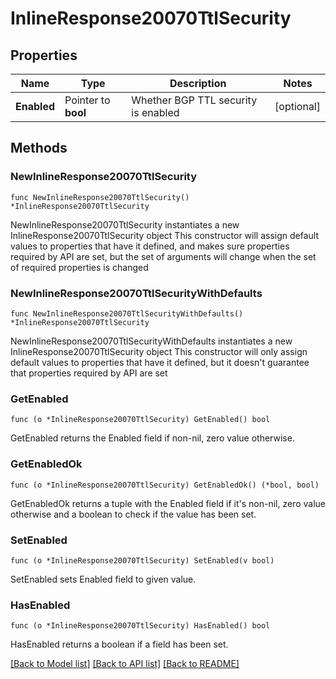 # InlineResponse20070TtlSecurity

## Properties

Name | Type | Description | Notes
------------ | ------------- | ------------- | -------------
**Enabled** | Pointer to **bool** | Whether BGP TTL security is enabled | [optional] 

## Methods

### NewInlineResponse20070TtlSecurity

`func NewInlineResponse20070TtlSecurity() *InlineResponse20070TtlSecurity`

NewInlineResponse20070TtlSecurity instantiates a new InlineResponse20070TtlSecurity object
This constructor will assign default values to properties that have it defined,
and makes sure properties required by API are set, but the set of arguments
will change when the set of required properties is changed

### NewInlineResponse20070TtlSecurityWithDefaults

`func NewInlineResponse20070TtlSecurityWithDefaults() *InlineResponse20070TtlSecurity`

NewInlineResponse20070TtlSecurityWithDefaults instantiates a new InlineResponse20070TtlSecurity object
This constructor will only assign default values to properties that have it defined,
but it doesn't guarantee that properties required by API are set

### GetEnabled

`func (o *InlineResponse20070TtlSecurity) GetEnabled() bool`

GetEnabled returns the Enabled field if non-nil, zero value otherwise.

### GetEnabledOk

`func (o *InlineResponse20070TtlSecurity) GetEnabledOk() (*bool, bool)`

GetEnabledOk returns a tuple with the Enabled field if it's non-nil, zero value otherwise
and a boolean to check if the value has been set.

### SetEnabled

`func (o *InlineResponse20070TtlSecurity) SetEnabled(v bool)`

SetEnabled sets Enabled field to given value.

### HasEnabled

`func (o *InlineResponse20070TtlSecurity) HasEnabled() bool`

HasEnabled returns a boolean if a field has been set.


[[Back to Model list]](../README.md#documentation-for-models) [[Back to API list]](../README.md#documentation-for-api-endpoints) [[Back to README]](../README.md)



